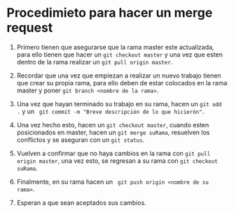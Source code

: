 <h1>Procedimieto para hacer un merge request</h1>

1. Primero tienen que asegurarse que la rama master este actualizada, para ello tienen que hacer un ```git checkout master``` y una vez que esten dentro de la rama realizar un ```git pull origin master```.

2. Recordar que una vez que empiezan a realizar un nuevo trabajo tienen que crear su propia rama, para ello deben de estar colocados en la rama master y poner ```git branch <nombre de la rama>```.

3. Una vez que hayan terminado su trabajo en su rama, hacen un ``` git add . ``` y un ``` git commit -m "Breve descripción de lo que hicierón"```.

4. Una vez hecho esto, hacen un ``` git checkout master ```, cuando esten posicionados en master, hacen un ``` git merge suRama ```, resuelven los conflictos y se aseguran con un ``` git status ```.

5. Vuelven a confirmar que no haya cambios en la rama con ``` git pull origin master ```, una vez esto, se regresan a su rama con ``` git checkout suRama ```.

6. Finalmente, en su rama hacen un ``` git push origin <nombre de su rama>```.

7. Esperan a que sean aceptados sus cambios.
